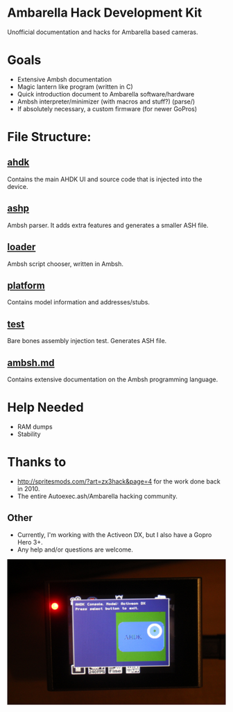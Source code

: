 # Ambarella Hack Development Kit
Unofficial documentation and hacks for Ambarella based cameras.  

# Goals
- Extensive Ambsh documentation
- Magic lantern like program (written in C)
- Quick introduction document to Ambarella software/hardware
- Ambsh interpreter/minimizer (with macros and stuff?) (parse/)
- If absolutely necessary, a custom firmware (for newer GoPros)

# File Structure:
## [ahdk](ahdk/)
Contains the main AHDK UI and source code that is injected into the  
device.
## [ashp](ashp/)
Ambsh parser. It adds extra features and generates a smaller ASH file.
## [loader](loader/)
Ambsh script chooser, written in Ambsh.
## [platform](platform/)
Contains model information and addresses/stubs.
## [test](test/)
Bare bones assembly injection test. Generates ASH file.
## [ambsh.md](ambsh.md)
Contains extensive documentation on the Ambsh programming language.

# Help Needed
- RAM dumps
- Stability

# Thanks to
- http://spritesmods.com/?art=zx3hack&page=4 for the work done back in 2010.
- The entire Autoexec.ash/Ambarella hacking community.

## Other
- Currently, I'm working with the Activeon DX, but I also have a Gopro Hero 3+.  
- Any help and/or questions are welcome.

![Screen hacks](screen.jpg)
